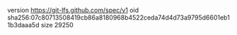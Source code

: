 version https://git-lfs.github.com/spec/v1
oid sha256:07c80713508419cb86a8180968b4522ceda74d4d73a9795d6601eb11b3daaa5d
size 29250
